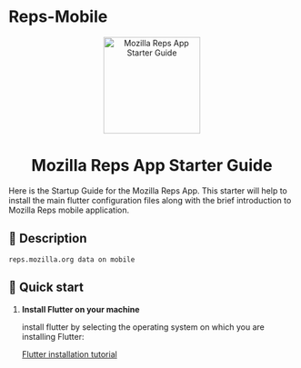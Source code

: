 # Reps-Mobile

<p align="center">
  <a href="https://reps.mozilla.org/">
    
   <img alt="Mozilla Reps App Starter Guide" src="https://user-images.githubusercontent.com/47818179/62776975-acb13c00-bac9-11e9-9f65-f2bce9086f29.png" width="170" />
  </a>
</p>
<h1 align="center">
 Mozilla Reps App Starter Guide
</h1>

Here is the Startup Guide for the  Mozilla Reps App. This starter will help to install  the main flutter configuration files along with the brief introduction to Mozilla Reps mobile application.

## 📝 Description

    reps.mozilla.org data on mobile

## 🚀 Quick start

1.  **Install Flutter on your machine**


    install flutter by selecting the operating system on which you are installing Flutter:
  
    [Flutter installation tutorial](https://flutter.dev/docs/get-started/install)

    

      
